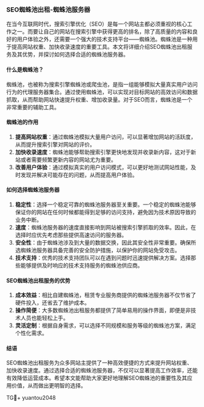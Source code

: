 ### SEO蜘蛛池出租-蜘蛛池服务器

在当今互联网时代，搜索引擎优化（SEO）是每一个网站主都必须重视的核心工作之一。而要让自己的网站在搜索引擎中获得更高的排名，除了高质量的内容和良好的用户体验之外，还需要一个强大的技术支持平台——蜘蛛池。蜘蛛池是一种用于提高网站权重、加快收录速度的重要工具。本文将详细介绍SEO蜘蛛池出租服务及其优势，并探讨如何选择合适的蜘蛛池服务器。

#### 什么是蜘蛛池？

蜘蛛池，也被称为搜索引擎蜘蛛池或爬虫池，是指一组能够模拟大量真实用户访问行为的代理服务器集合。通过使用蜘蛛池，可以实现对目标网站的高效访问和数据抓取，从而帮助网站快速提升权重、增加收录量。对于SEO而言，蜘蛛池是一个非常重要的辅助工具。

#### 蜘蛛池的作用

1. **提高网站权重**：通过蜘蛛池模拟大量用户访问，可以显著增加网站的活跃度，从而提升搜索引擎对网站的评价。
2. **加快收录速度**：蜘蛛池能够帮助搜索引擎更快地发现并收录新内容，这对于新站或者需要频繁更新内容的网站尤为重要。
3. **改善用户体验**：通过模拟真实的用户访问模式，可以更好地测试网站性能，及时发现并解决可能存在的问题，从而提高用户体验。

#### 如何选择蜘蛛池服务器

1. **稳定性**：选择一个稳定可靠的蜘蛛池服务器至关重要。一个稳定的蜘蛛池能够保证你的网站在任何时候都能得到足够的访问支持，避免因为技术原因导致的业务中断。
2. **速度**：蜘蛛池服务器的速度直接影响到网站被搜索引擎抓取的效率。因此，在选择时应优先考虑那些提供高速访问的服务器。
3. **安全性**：由于蜘蛛池涉及到大量的数据交换，因此其安全性非常重要。确保所选蜘蛛池服务器具备完善的安全防护措施，以保护你的网站免受攻击。
4. **技术支持**：优秀的技术支持团队可以在遇到问题时迅速提供解决方案。选择那些能够提供及时响应的技术支持服务的蜘蛛池供应商。

#### SEO蜘蛛池出租服务的优势

1. **成本效益**：相比自建蜘蛛池，租赁专业服务商提供的蜘蛛池服务器不仅节省了硬件投入，还省去了维护成本。
2. **操作简便**：大多数蜘蛛池出租服务都提供了简单易用的操作界面，即便是非技术人员也能轻松上手。
3. **灵活定制**：根据自身需求，可以选择不同规模和服务等级的蜘蛛池方案，满足个性化需求。

#### 结语

SEO蜘蛛池出租服务为众多网站主提供了一种高效便捷的方式来提升网站权重、加快收录速度。通过选择合适的蜘蛛池服务器，不仅可以显著提高工作效率，还能有效降低运营成本。希望本文能帮助大家更好地理解SEO蜘蛛池的重要性及其应用价值，从而做出更明智的选择。

TG💪+ yuantou2048
